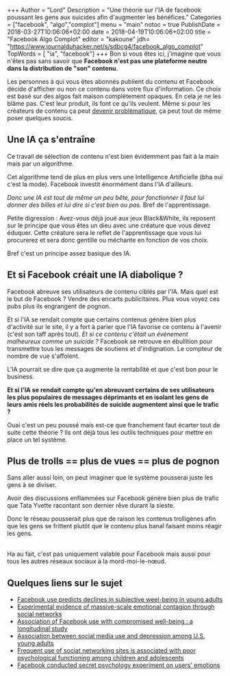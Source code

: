+++
Author = "Lord"
Description = "Une théorie sur l'IA de facebook poussant les gens aux suicides afin d'augmenter les bénéfices."
Categories = ["facebook", "algo","complot"]
menu = "main"
notoc = true
PublishDate = 2018-03-27T10:06:06+02:00
date = 2018-04-19T10:06:06+02:00
title = "Facebook Algo Complot"
editor = "kakoune"
jdh= "https://www.journalduhacker.net/s/sdbcg4/facebook_algo_complot"
TopWords = [ "ia", "facebook"]
+++
Bon si vous êtes ici, j'imagine que vous n'êtes pas sans savoir que **Facebook n'est pas une plateforme neutre dans la distribution de "son" contenu**.

Les personnes à qui vous êtes abonnés publient du contenu et Facebook décide d'afficher ou non ce contenu dans votre flux d'information.
Ce choix est basé sur des algos fait maison complètement opaques.
En cela je ne les blâme pas.
C'est leur produit, ils font ce qu'ils veulent.
Même si pour les créateurs de contenu ça peut [devenir problèmatique](http://theoatmeal.com/comics/reaching_people), ça peut tout de même poser quelques soucis.


## Une IA ça s'entraîne
Ce travail de sélection de contenu n'est bien évidemment pas fait à la main mais par un algorithme.

Cet algorithme tend de plus en plus vers une Intelligence Artificielle (bha oui c'est la mode).
Facebook investit énormément dans l'IA d'ailleurs.

*Donc une IA est tout de même un peu bête, pour fonctionner il faut lui donner des billes et lui dire si c'est bien ou pas.*
Bref de l'apprentissage.

Petite digression : Avez-vous déjà joué aux jeux Black&White, ils reposent sur le principe que vous êtes un dieu avec une créature que vous devez éduquer.
Cette créature sera le reflet de l'apprentissage que vous lui procurerez et sera donc gentille ou méchante en fonction de vos choix.

Bref c'est un principe assez basique des IA.

## Et si Facebook créait une IA diabolique ?

Facebook abreuve ses utilisateurs de contenu ciblés par l'IA.
Mais quel est le but de Facebook ?
Vendre des encarts publicitaires.
Plus vous voyez ces pubs plus ils engrangent de pognon.

Et si l'IA se rendait compte que certains contenus génère bien plus d'activité sur le site, il y a fort à parier que l'IA favorise ce contenu à l'avenir (c'est son taff après tout).
*Et si ce contenu c'était un évènement malheureux comme un suicide ?*
Facebook se retrouve en ébullition pour transmettre tous les messages de soutiens et d'indignation.
Le compteur de nombre de vue s'affolent.

L'IA pourrait se dire que ça augmente la rentabilité et que c'est bon pour le business.

**Et si l'IA se rendait compte qu'en abreuvant certains de ses utilisateurs les plus populaires de messages déprimants et en isolant les gens de leurs amis réels les probabilités de suicide augmentent ainsi que le trafic ?**

Ouai c'est un peu poussé mais est-ce que franchement faut écarter tout de suite cette théorie ?
Ils ont déjà tous les outils techniques pour mettre en place un tel système.

## Plus de trolls == plus de vues == plus de pognon

Sans aller aussi loin, on peut imaginer que le système pousserai juste les gens à se diviser.

Avoir des discussions enflammées sur Facebook génère bien plus de trafic que Tata Yvette racontant son dernier rêve durant la sieste.

Donc le réseau pousserait plus que de raison les contenus trolligènes afin que les gens se frittent plutôt que le contenu plus banal faisant moins réagir les gens.

<br>
Ha au fait, c'est pas uniquement valable pour Facebook mais aussi pour tous les autres réseaux sociaux à la mord-moi-le-nœud.

## Quelques liens sur le sujet

  - [Facebook use predicts declines in subjective weel-being in young adults](http://journals.plos.org/plosone/article?id=10.1371/journal.pone.0069841)
  - [Experimental evidence of massive-scale emotional contagion through social networks](http://www.pnas.org/content/111/24/8788.full)
  - [Association of Facebook use with compromised well-being : a longitudinal study](https://www.ncbi.nlm.nih.gov/pubmed/28093386)
  - [Association between social media use and depression among U.S. young adults](https://www.ncbi.nlm.nih.gov/pubmed/26783723)
  - [Frequent use of sociat networking sites is associated with poor psychological functioning among children and adolescents](https://www.liebertpub.com/doi/full/10.1089/cyber.2015.0055)
  - [Facebook conducted secret psychology experiment on users' emotions](https://www.telegraph.co.uk/technology/facebook/10932534/Facebook-conducted-secret-psychology-experiment-on-users-emotions.html)
